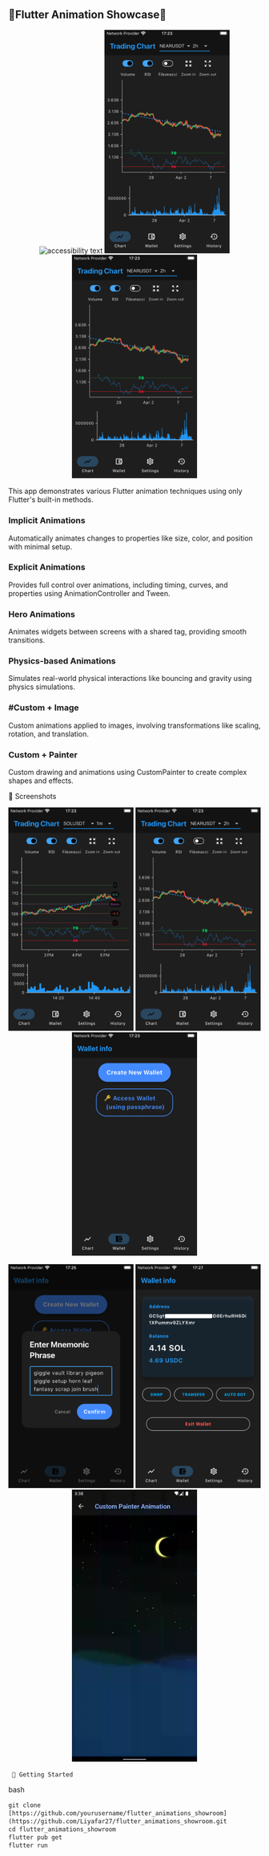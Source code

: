 ## 🧿Flutter Animation Showcase🧿
<p align="center">
    <img src="https://raw.githubusercontent.com/Liyafar27/my_storage/refs/heads/master/00000.gif" width="250" alt="accessibility text">
     <img src="https://raw.githubusercontent.com/Liyafar27/my_storage/refs/heads/master/Simulator%20Screenshot%20-%20iPhone%20SE%20(3rd%20generation)%20-%202025-04-08%20at%2017.23.24.png" width="250" alt="accessibility text">
     <img src="https://raw.githubusercontent.com/Liyafar27/my_storage/refs/heads/master/Simulator%20Screenshot%20-%20iPhone%20SE%20(3rd%20generation)%20-%202025-04-08%20at%2017.23.24.png" width="250" alt="accessibility text">
    
This app demonstrates various Flutter animation techniques using only Flutter's built-in methods.

### Implicit Animations
Automatically animates changes to properties like size, color, and position with minimal setup.

### Explicit Animations
Provides full control over animations, including timing, curves, and properties using AnimationController and Tween.

### Hero Animations
Animates widgets between screens with a shared tag, providing smooth transitions.

### Physics-based Animations
Simulates real-world physical interactions like bouncing and gravity using physics simulations.

### #Custom + Image
Custom animations applied to images, involving transformations like scaling, rotation, and translation.

### Custom + Painter
Custom drawing and animations using CustomPainter to create complex shapes and effects.

📸 Screenshots
<p align="center">
    <img src="https://raw.githubusercontent.com/Liyafar27/my_storage/refs/heads/master/Simulator%20Screenshot%20-%20iPhone%20SE%20(3rd%20generation)%20-%202025-04-08%20at%2017.23.02.png" width="250" alt="accessibility text">  
    <img src="https://raw.githubusercontent.com/Liyafar27/my_storage/refs/heads/master/Simulator%20Screenshot%20-%20iPhone%20SE%20(3rd%20generation)%20-%202025-04-08%20at%2017.23.24.png" width="250" alt="accessibility text">
    <img src="https://raw.githubusercontent.com/Liyafar27/my_storage/refs/heads/master/Simulator%20Screenshot%20-%20iPhone%20SE%20(3rd%20generation)%20-%202025-04-08%20at%2017.23.45.png" width="250" alt="accessibility text">
   

 <p align="center">
       <img src="https://raw.githubusercontent.com/Liyafar27/my_storage/refs/heads/master/Simulator%20Screenshot%20-%20iPhone%20SE%20(3rd%20generation)%20-%202025-04-08%20at%2017.25.23.png" width="250" alt="accessibility text">  
      <img src="https://raw.githubusercontent.com/Liyafar27/my_storage/refs/heads/master/Simulator%20Screenshot%20-%20iPhone%20SE%20(3rd%20generation)%20-%202025-04-08%20at%2017.27.29.png" width="250" alt="accessibility text">
     <img src="https://raw.githubusercontent.com/Liyafar27/my_storage/refs/heads/master/6.gif" width="250" alt="accessibility text">

     🚀 Getting Started
bash
```
git clone [https://github.com/yourusername/flutter_animations_showroom](https://github.com/Liyafar27/flutter_animations_showroom.git
cd flutter_animations_showroom
flutter pub get
flutter run
```
